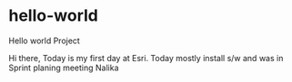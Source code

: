 # hello-world
Hello world Project

Hi there,
Today is my first day at Esri.
Today mostly install s/w and was in Sprint planing meeting
Nalika
